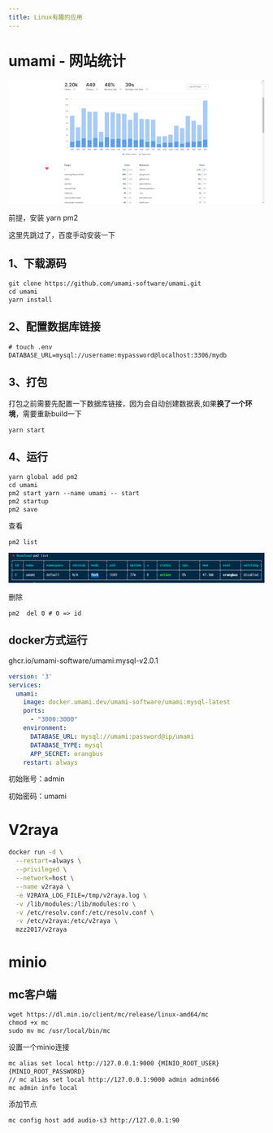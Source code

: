 ```yaml
---
title: Linux有趣的应用
---
```


# umami - 网站统计 

![image-20230312165458820](./App.assets/image-20230312165458820.png) 

前提，安装 yarn pm2

这里先跳过了，百度手动安装一下

## 1、下载源码

```shell
git clone https://github.com/umami-software/umami.git
cd umami
yarn install
```

## 2、配置数据库链接

```env
# touch .env
DATABASE_URL=mysql://username:mypassword@localhost:3306/mydb
```

## 3、打包

打包之前需要先配置一下数据库链接，因为会自动创建数据表,如果**换了一个环境**，需要重新build一下 

```shell
yarn start
```

## 4、运行

```shell
yarn global add pm2
cd umami
pm2 start yarn --name umami -- start
pm2 startup
pm2 save
```

查看

```
pm2 list
```

![image-20230312165238645](./App.assets/image-20230312165238645.png) 

删除

```shell
pm2  del 0 # 0 => id
```

## docker方式运行

ghcr.io/umami-software/umami:mysql-v2.0.1

```yml
version: '3'
services:
  umami:
    image: docker.umami.dev/umami-software/umami:mysql-latest
    ports:
      - "3000:3000"
    environment:
      DATABASE_URL: mysql://umami:password@ip/umami
      DATABASE_TYPE: mysql
      APP_SECRET: orangbus
    restart: always
```

初始账号：admin 

初始密码：umami

# V2raya

```bash
docker run -d \
  --restart=always \
  --privileged \
  --network=host \
  --name v2raya \
  -e V2RAYA_LOG_FILE=/tmp/v2raya.log \
  -v /lib/modules:/lib/modules:ro \
  -v /etc/resolv.conf:/etc/resolv.conf \
  -v /etc/v2raya:/etc/v2raya \
  mzz2017/v2raya
```

# minio



## mc客户端

```
wget https://dl.min.io/client/mc/release/linux-amd64/mc
chmod +x mc
sudo mv mc /usr/local/bin/mc
```

设置一个minio连接

```
mc alias set local http://127.0.0.1:9000 {MINIO_ROOT_USER} {MINIO_ROOT_PASSWORD}
// mc alias set local http://127.0.0.1:9000 admin admin666
mc admin info local
```

添加节点

```
mc config host add audio-s3 http://127.0.0.1:90
```


